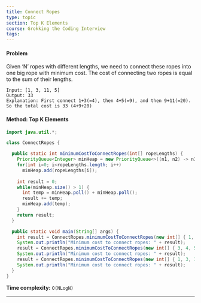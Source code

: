 ```yaml
---
title: Connect Ropes
type: topic
section: Top K Elements
course: Grokking the Coding Interview
tags:
---
```

#### Problem
Given ‘N’ ropes with different lengths, we need to connect these ropes into one big rope with minimum cost. The cost of connecting two ropes is equal to the sum of their lengths.
```
Input: [1, 3, 11, 5]
Output: 33
Explanation: First connect 1+3(=4), then 4+5(=9), and then 9+11(=20). So the total cost is 33 (4+9+20)
```

#### Method: Top K Elements
```java
import java.util.*;

class ConnectRopes {

  public static int minimumCostToConnectRopes(int[] ropeLengths) {
    PriorityQueue<Integer> minHeap = new PriorityQueue<>((n1, n2) -> n1 - n2);
    for(int i=0; i<ropeLengths.length; i++)
      minHeap.add(ropeLengths[i]);
    
    int result = 0;
    while(minHeap.size() > 1) {
      int temp = minHeap.poll() + minHeap.poll();
      result += temp;
      minHeap.add(temp);
    }
    return result;
  }

  public static void main(String[] args) {
    int result = ConnectRopes.minimumCostToConnectRopes(new int[] { 1, 3, 11, 5 });
    System.out.println("Minimum cost to connect ropes: " + result);
    result = ConnectRopes.minimumCostToConnectRopes(new int[] { 3, 4, 5, 6 });
    System.out.println("Minimum cost to connect ropes: " + result);
    result = ConnectRopes.minimumCostToConnectRopes(new int[] { 1, 3, 11, 5, 2 });
    System.out.println("Minimum cost to connect ropes: " + result);
  }
}
```
**Time complexity:** `O(NLogN)`


---